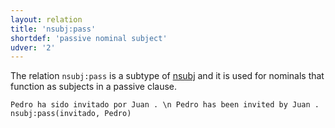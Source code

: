 ```yaml
---
layout: relation
title: 'nsubj:pass'
shortdef: 'passive nominal subject'
udver: '2'
---
```


The relation `nsubj:pass` is a subtype of [nsubj]() and it is used for nominals that function
as subjects in a passive clause.


~~~ sdparse
Pedro ha sido invitado por Juan . \n Pedro has been invited by Juan .
nsubj:pass(invitado, Pedro)
~~~
<!-- Interlanguage links updated Čt lis 12 09:43:33 CET 2020 -->

